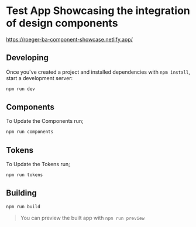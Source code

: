 # Test App Showcasing the integration of design components

https://roeger-ba-component-showcase.netlify.app/

## Developing

Once you've created a project and installed dependencies with `npm install`, start a development server:

```bash
npm run dev
```

## Components

To Update the Components run;

```bash
npm run components
```

## Tokens

To Update the Tokens run;

```bash
npm run tokens
```

## Building

```bash
npm run build
```

> You can preview the built app with `npm run preview`

